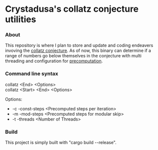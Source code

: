 # Crystadusa's collatz conjecture utilities
### About
This repository is where I plan to store and update and coding endeavers invoving the [collatz conjecture](https://en.wikipedia.org/wiki/Collatz_conjecture). As of now, this binary can determine if a range of numbers go below themselves in the conjecture with multi threading and configuration for [precomputation](https://en.wikipedia.org/wiki/Collatz_conjecture#Optimizations).

### Command line syntax
collatz \<End\> \<Options\>  
collatz \<Start\> \<End\> \<Options\>

Options:
* -c -const-steps \<Precomputed steps per iteration\>
* -m -mod-steps \<Precomputed steps for modular skip\>
* -t -threads \<Number of Threads\>

### Build
This project is simply built with "cargo build --release".
